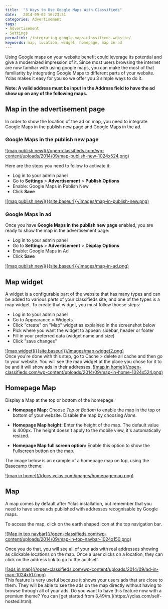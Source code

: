 ```yaml
---
title:  "3 Ways to Use Google Maps With Classifieds"
date:   2014-09-02 16:23:51
categories: Advertisement
tags: 
- Advertisement
- Settings
permalink: /integrating-google-maps-classifieds-website/
keywords: map, location, widget, homepage, map in ad
---
```

Using Google maps on your website benefit could leverage its potential and give a modernized impression of it. Since most users browsing the internet are now familiar with using google maps, you can make the most of that familiarity by integrating Google Maps to different parts of your website. Yclas makes it easy for you so we offer you 3 simple ways to do it. 

**Note: A valid address must be input in the Address field to have the ad show up on any of the following maps.**

## Map in the advertisement page

In order to show the location of the ad on map, you need to integrate Google Maps in the publish new page and Google Maps in the ad.

### Google Maps in the publish new page

<a href="//open-classifieds.com/wp-content/uploads/2014/09/map-publish-new-1024x524.png" class="thumbnail gallery-item" data-gallery>
![map publish new](//open-classifieds.com/wp-content/uploads/2014/09/map-publish-new-1024x524.png)
</a>

Here are the steps you need to follow to activate it:

* Log in to your admin panel
* Go to **Settings** > **Advertisement** > **Publish Options**
* Enable: Google Maps in Publish New
* Click **Save**

<a href="{{site.baseurl}}/images/map-in-publish-new.png" class="thumbnail gallery-item" data-gallery>
![map publish new]({{site.baseurl}}/images/map-in-publish-new.png)
</a>

### Google Maps in ad

Once you have **Google Maps in the publish new page** enabled, you are ready to show the map in the advertisement page:

* Log in to your admin panel
* Go to **Settings** > **Advertisement** > **Display Options**
* Enable: Google Maps in Ad
* Click **Save**

<a href="{{site.baseurl}}/images/map-in-ad.png" class="thumbnail gallery-item" data-gallery>
![map publish new]({{site.baseurl}}/images/map-in-ad.png)
</a>

## Map widget

A widget is a configurable part of the website that has many types and can be added to various parts of your classifieds site, and one of the types is a map widget. To create that widget, you must follow thoese steps:

* Log in to your admin panel
* Go to Appearance > Widgets
* Click "create" on "Map" widget as explained in the screenshot below
* Pick where you want the widget to appear: sidebar, header or footer
* Fill in your preferred data (widget name and size)
* Click "save changes"

<a href="{{site.baseurl}}/images/map-widget2.png" class="thumbnail gallery-item" data-gallery>
![map widget]({{site.baseurl}}/images/map-widget2.png)
</a>

<br>
Once you're done with this step, go to Cache > delete all cache and then go to your website. You will see the map widget at the place you chose for it to be and it will show ads in their addresses.

<a href="//open-classifieds.com/wp-content/uploads/2014/09/map-in-home-1024x524.png" class="thumbnail gallery-item" data-gallery>
![map in home](//open-classifieds.com/wp-content/uploads/2014/09/map-in-home-1024x524.png)
</a>

<br>

## Homepage Map

Display a Map at the top or bottom of the homepage.

+ **Homepage Map:** Choose _Top_ or _Bottom_ to enable the map in the top or bottom of your website. Disable the map by choosing _None_.

+ **Homepage Map height:** Enter the height of the map. The default value is 400px. The height doesn't apply to the mobile view, it's automatically resized.

+ **Homepage Map full screen option:** Enable this option to show the Fullscreen button on the map.

The image below is an example of a homepage map on top, using the Basecamp theme:

<a href="//docs.yclas.com/images/homepagemap.png" class="thumbnail gallery-item" data-gallery>
![map in home](//docs.yclas.com/images/homepagemap.png)
</a>

## Map

A map comes by default after Yclas installation, but remember that you need to have some ads published with addresses recognisable by Google maps.

To access the map, click on the earth shaped icon at the top navigation bar.

<a href="//open-classifieds.com/wp-content/uploads/2014/09/map-in-top-navbar-1024x150.png" class="thumbnail gallery-item" data-gallery>
![Map in top navbar](//open-classifieds.com/wp-content/uploads/2014/09/map-in-top-navbar-1024x150.png)
</a>

Once you do that, you will see all of your ads with real addresses showing as clickable locations on the map. Once a user clicks on a location, they can click on the address link to go to the ad itself.

<a href="//open-classifieds.com/wp-content/uploads/2014/09/ad-in-map-1024x517.png" class="thumbnail gallery-item" data-gallery>
![ads in map](//open-classifieds.com/wp-content/uploads/2014/09/ad-in-map-1024x517.png)
</a>

<br>
This feature is very useful because it shows your users ads that are close to them. They will be able to see the ads on the map directly without having to browse through all of your ads. Do you want to have this feature now with a premium theme? You can [get started from 3.49/m.](https://yclas.com/self-hosted.html).

